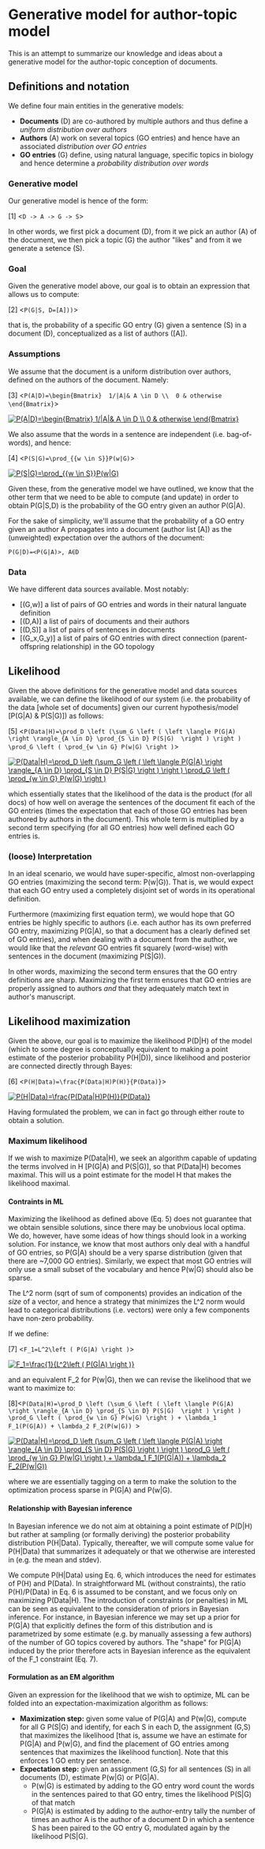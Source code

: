 # Generative model for author-topic model
This is an attempt to summarize our knowledge and ideas about a generative model for the author-topic conception of documents.

## Definitions and notation
We define four main entities in the generative models:

- **Documents** (D) are co-authored by multiple authors and thus define a *uniform distribution over authors*
- **Authors** (A) work on several topics (GO entries) and hence have an associated *distribution over GO entries*
- **GO entries** (G) define, using natural language, specific topics in biology and hence determine a *probability distribution over words*

### Generative model
Our generative model is hence of the form:

[1] <```D -> A -> G -> S```>

In other words, we first pick a document (D), from it we pick an author (A) of the document, we then pick a topic (G) the author "likes" and from it we generate a setence (S).

### Goal
Given the generative model above, our goal is to obtain an expression that allows us to compute:

[2] <```P(G|S, D=[A]))```>

that is, the probability of a specific GO entry (G) given a sentence (S) in a document (D), conceptualized as a list of authors ([A]).

### Assumptions

We assume that the document is a uniform distribution over authors, defined on the authors of the document. Namely:

[3] <```P(A|D)=\begin{Bmatrix}  1/|A|& A \in D \\  0 & otherwise \end{Bmatrix}```>

<a href="https://www.codecogs.com/eqnedit.php?latex=P(A|D)=\begin{Bmatrix}&space;1/|A|&&space;A&space;\in&space;D&space;\\&space;0&space;&&space;otherwise&space;\end{Bmatrix}" target="_blank"><img src="https://latex.codecogs.com/gif.latex?P(A|D)=\begin{Bmatrix}&space;1/|A|&&space;A&space;\in&space;D&space;\\&space;0&space;&&space;otherwise&space;\end{Bmatrix}" title="P(A|D)=\begin{Bmatrix} 1/|A|& A \in D \\ 0 & otherwise \end{Bmatrix}" /></a>

We also assume that the words in a sentence are independent (i.e. bag-of-words), and hence:

[4] <```P(S|G)=\prod_{{w \in S}}P(w|G)```>

<a href="https://www.codecogs.com/eqnedit.php?latex=P(S|G)=\prod_{{w&space;\in&space;S}}P(w|G)" target="_blank"><img src="https://latex.codecogs.com/gif.latex?P(S|G)=\prod_{{w&space;\in&space;S}}P(w|G)" title="P(S|G)=\prod_{{w \in S}}P(w|G)" /></a>

Given these, from the generative model we have outlined, we know that the other term that we need to be able to compute (and update) in order to obtain P(G|S,D) is the probability of the GO entry given an author P(G|A).

For the sake of simplicity, we'll assume that the probability of a GO entry given an author A propagates into a document (author list [A]) as the (unweighted) expectation over the authors of the document:

```P(G|D)=<P(G|A)>, A∈D```

### Data
We have different data sources available. Most notably:

- [(G,w)] a list of pairs of GO entries and words in their natural languate definition
- [(D,A)] a list of pairs of documents and their authors
- [(D,S)] a list of pairs of sentences in documents
- [(G_x,G_y)] a list of pairs of GO entries with direct connection (parent-offspring relationship) in the GO topology

## Likelihood
Given the above definitions for the generative model and data sources available, we can define the likelihood of our system (i.e. the probability of the data [whole set of documents] given our current hypothesis/model [P(G|A) & P(S|G)]) as follows:

[5] <```P(Data|H)=\prod_D \left (\sum_G \left ( \left \langle P(G|A) \right \rangle_{A \in D} \prod_{S \in D} P(S|G)  \right ) \right ) \prod_G \left ( \prod_{w \in G} P(w|G) \right )```>

<a href="https://www.codecogs.com/eqnedit.php?latex=P(Data|H)=\prod_D&space;\left&space;(\sum_G&space;\left&space;(&space;\left&space;\langle&space;P(G|A)&space;\right&space;\rangle_{A&space;\in&space;D}&space;\prod_{S&space;\in&space;D}&space;P(S|G)&space;\right&space;)&space;\right&space;)&space;\prod_G&space;\left&space;(&space;\prod_{w&space;\in&space;G}&space;P(w|G)&space;\right&space;)" target="_blank"><img src="https://latex.codecogs.com/gif.latex?P(Data|H)=\prod_D&space;\left&space;(\sum_G&space;\left&space;(&space;\left&space;\langle&space;P(G|A)&space;\right&space;\rangle_{A&space;\in&space;D}&space;\prod_{S&space;\in&space;D}&space;P(S|G)&space;\right&space;)&space;\right&space;)&space;\prod_G&space;\left&space;(&space;\prod_{w&space;\in&space;G}&space;P(w|G)&space;\right&space;)" title="P(Data|H)=\prod_D \left (\sum_G \left ( \left \langle P(G|A) \right \rangle_{A \in D} \prod_{S \in D} P(S|G) \right ) \right ) \prod_G \left ( \prod_{w \in G} P(w|G) \right )" /></a>

which essentially states that the likelihood of the data is the product (for all docs) of how well on average the sentences of the document fit each of the GO entries (times the expectation that each of those GO entries has been authored by authors in the document). This whole term is multiplied by a second term specifying (for all GO entries) how well defined each GO entries is.

### (loose) Interpretation
In an ideal scenario, we would have super-specific, almost non-overlapping GO entries (maximizing the second term: P(w|G)). That is, we would expect that each GO entry used a completely disjoint set of words in its operational definition.

Furthermore (maximizing first equation term), we would hope that GO entries be highly specific to authors (i.e. each author has its own preferred GO entry, maximizing P(G|A), so that a document has a clearly defined set of GO entries), and when dealing with a document from the author, we would like that the *relevant* GO entries fit squarely (word-wise) with sentences in the document (maximizing P(S|G)).

In other words, maximizing the second term ensures that the GO entry definitions are sharp. Maximizing the first term ensures that GO entries are properly assigned to authors *and* that they adequately match text in author's manuscript.

## Likelihood maximization
Given the above, our goal is to maximize the likelihood P(D|H) of the model (which to some degree is conceptually equivalent to making a point estimate of the posterior probability P(H|D)), since likelihood and posterior are connected directly through Bayes:

[6] <```P(H|Data)=\frac{P(Data|H)P(H)}{P(Data)}```>

<a href="https://www.codecogs.com/eqnedit.php?latex=P(H|Data)=\frac{P(Data|H)P(H)}{P(Data)}" target="_blank"><img src="https://latex.codecogs.com/gif.latex?P(H|Data)=\frac{P(Data|H)P(H)}{P(Data)}" title="P(H|Data)=\frac{P(Data|H)P(H)}{P(Data)}" /></a>

Having formulated the problem, we can in fact go through either route to obtain a solution.

### Maximum likelihood
If we wish to maximize P(Data|H), we seek an algorithm capable of updating the terms involved in H [P(G|A) and P(S|G)], so that P(Data|H) becomes maximal. This will us a point estimate for the model H that makes the likelihood maximal.

#### Contraints in ML
Maximizing the likelihood as defined above (Eq. 5) does not guarantee that we obtain sensible solutions, since there may be unobvious local optima. We do, however, have some ideas of how things should look in a working solution. For instance, we know that most authors only deal with a handful of GO entries, so P(G|A) should be a very sparse distribution (given that there are ~7,000 GO entries). Similarly, we expect that most GO entries will only use a small subset of the vocabulary and hence P(w|G) should also be sparse.

The L^2 norm (sqrt of sum of components) provides an indication of the *size* of a vector, and hence a strategy that minimizes the L^2 norm would lead to categorical distributions (i.e. vectors) were only a few components have non-zero probability.

If we define:

[7] <```F_1=L^2\left ( P(G|A) \right )```>

<a href="https://www.codecogs.com/eqnedit.php?latex=F_1=L^2\left&space;(&space;P(G|A)&space;\right&space;)" target="_blank"><img src="https://latex.codecogs.com/gif.latex?F_1=L^2\left&space;(&space;P(G|A)&space;\right&space;)" title="F_1=\frac{1}{L^2\left ( P(G|A) \right )}" /></a>

and an equivalent F_2 for P(w|G), then we can revise the likelihood that we want to maximize to:

[8]<```P(Data|H)=\prod_D \left (\sum_G \left ( \left \langle P(G|A) \right \rangle_{A \in D} \prod_{S \in D} P(S|G)  \right ) \right ) \prod_G \left ( \prod_{w \in G} P(w|G) \right ) + \lambda_1 F_1(P(G|A)) + \lambda_2 F_2(P(w|G)) ```>

<a href="https://www.codecogs.com/eqnedit.php?latex=P(Data|H)=\prod_D&space;\left&space;(\sum_G&space;\left&space;(&space;\left&space;\langle&space;P(G|A)&space;\right&space;\rangle_{A&space;\in&space;D}&space;\prod_{S&space;\in&space;D}&space;P(S|G)&space;\right&space;)&space;\right&space;)&space;\prod_G&space;\left&space;(&space;\prod_{w&space;\in&space;G}&space;P(w|G)&space;\right&space;)&space;&plus;&space;\lambda_1&space;F_1(P(G|A))&space;&plus;&space;\lambda_2&space;F_2(P(w|G))" target="_blank"><img src="https://latex.codecogs.com/gif.latex?P(Data|H)=\prod_D&space;\left&space;(\sum_G&space;\left&space;(&space;\left&space;\langle&space;P(G|A)&space;\right&space;\rangle_{A&space;\in&space;D}&space;\prod_{S&space;\in&space;D}&space;P(S|G)&space;\right&space;)&space;\right&space;)&space;\prod_G&space;\left&space;(&space;\prod_{w&space;\in&space;G}&space;P(w|G)&space;\right&space;)&space;&plus;&space;\lambda_1&space;F_1(P(G|A))&space;&plus;&space;\lambda_2&space;F_2(P(w|G))" title="P(Data|H)=\prod_D \left (\sum_G \left ( \left \langle P(G|A) \right \rangle_{A \in D} \prod_{S \in D} P(S|G) \right ) \right ) \prod_G \left ( \prod_{w \in G} P(w|G) \right ) + \lambda_1 F_1(P(G|A)) + \lambda_2 F_2(P(w|G))" /></a>

where we are essentially tagging on a term to make the solution to the optimization process sparse in P(G|A) and P(w|G).

#### Relationship with Bayesian inference
In Bayesian inference we do not aim at obtaining a point estimate of P(D|H) but rather at sampling (or formally deriving) the posterior probability distribution P(H|Data). Typically, thereafter, we will compute some value for P(H|Data) that summarizes it adequately or that we otherwise are interested in (e.g. the mean and stdev).

We compute P(H|Data) using Eq. 6, which introduces the need for estimates of P(H) and P(Data). In straightforward ML (without constraints), the ratio P(H)/P(Data) in Eq. 6 is assumed to be constant, and we focus only on maximizing P(Data|H). The introduction of constraints (or penalties) in ML can be seen as equivalent to the consideration of priors in Bayesian inference. For instance, in Bayesian inference we may set up a prior for P(G|A) that explicitly defines the form of this distribution and is parametrized by some estimate (e.g. by manually assessing a few authors) of the number of GO topics covered by authors. The "shape" for P(G|A) induced by the prior therefore acts in Bayesian inference as the equivalent of the F_1 constraint (Eq. 7).

#### Formulation as an EM algorithm
Given an expression for the likelihood that we wish to optimize, ML can be folded into an expectation-maximization algorithm as follows:

- **Maximization step:** given some value of P(G|A) and P(w|G), compute for all G P(S|G) and identify, for each S in each D, the assignment (G,S) that maximizes the likelihood [that is, assume we have an estimate for P(G|A) and P(w|G), and find the placement of GO entries among sentences that maximizes the likelihood function]. Note that this enforces 1 GO entry per sentence.
- **Expectation step:** given an assignment (G,S) for all sentences (S) in all documents (D), estimate P(w|G) or P(G|A).
	- P(w|G) is estimated by adding to the GO entry word count the words in the sentences paired to that GO entry, times the likelihood P(S|G) of that match
	- P(G|A) is estimated by adding to the author-entry tally the number of times an author A is the author of a document D in which a sentence S has been paired to the GO entry G, modulated again by the likelihood P(S|G).

